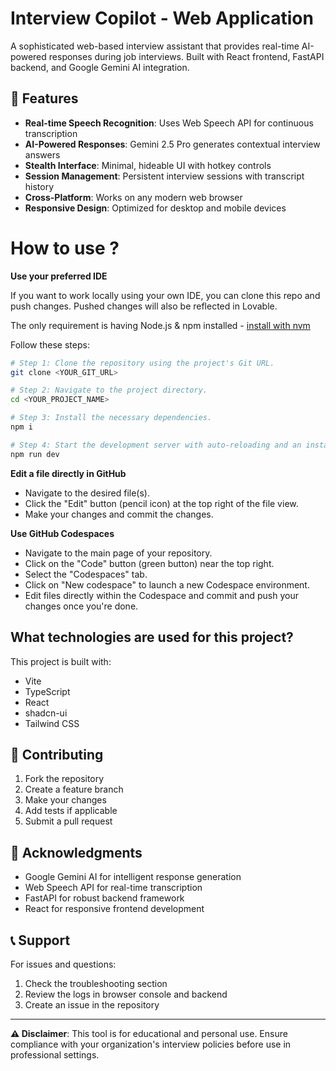 # Interview Copilot - Web Application

A sophisticated web-based interview assistant that provides real-time AI-powered responses during job interviews. Built with React frontend, FastAPI backend, and Google Gemini AI integration.

## 🚀 Features

- **Real-time Speech Recognition**: Uses Web Speech API for continuous transcription
- **AI-Powered Responses**: Gemini 2.5 Pro generates contextual interview answers
- **Stealth Interface**: Minimal, hideable UI with hotkey controls
- **Session Management**: Persistent interview sessions with transcript history
- **Cross-Platform**: Works on any modern web browser
- **Responsive Design**: Optimized for desktop and mobile devices

# How to use ?

**Use your preferred IDE**

If you want to work locally using your own IDE, you can clone this repo and push changes. Pushed changes will also be reflected in Lovable.

The only requirement is having Node.js & npm installed - [install with nvm](https://github.com/nvm-sh/nvm#installing-and-updating)

Follow these steps:

```sh
# Step 1: Clone the repository using the project's Git URL.
git clone <YOUR_GIT_URL>

# Step 2: Navigate to the project directory.
cd <YOUR_PROJECT_NAME>

# Step 3: Install the necessary dependencies.
npm i

# Step 4: Start the development server with auto-reloading and an instant preview.
npm run dev
```

**Edit a file directly in GitHub**

- Navigate to the desired file(s).
- Click the "Edit" button (pencil icon) at the top right of the file view.
- Make your changes and commit the changes.

**Use GitHub Codespaces**

- Navigate to the main page of your repository.
- Click on the "Code" button (green button) near the top right.
- Select the "Codespaces" tab.
- Click on "New codespace" to launch a new Codespace environment.
- Edit files directly within the Codespace and commit and push your changes once you're done.

## What technologies are used for this project?

This project is built with:

- Vite
- TypeScript
- React
- shadcn-ui
- Tailwind CSS

## 🤝 Contributing

1. Fork the repository
2. Create a feature branch
3. Make your changes
4. Add tests if applicable
5. Submit a pull request


## 🙏 Acknowledgments

- Google Gemini AI for intelligent response generation
- Web Speech API for real-time transcription
- FastAPI for robust backend framework
- React for responsive frontend development

## 📞 Support

For issues and questions:
1. Check the troubleshooting section
2. Review the logs in browser console and backend
3. Create an issue in the repository

---

**⚠️ Disclaimer**: This tool is for educational and personal use. Ensure compliance with your organization's interview policies before use in professional settings.